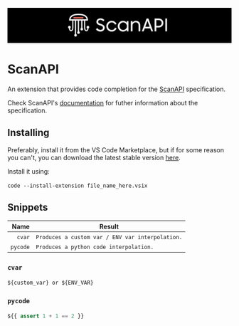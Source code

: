 ![](https://github.com/scanapi/design/raw/master/images/github-hero-dark.png)

# ScanAPI

An extension that provides code completion for the [ScanAPI](https://github.com/scanapi/scanapi) specification.

Check ScanAPI's [documentation](https://github.com/scanapi/scanapi) for futher information about the specification.

## Installing

Preferably, install it from the VS Code Marketplace, but if for some reason you can't, you can download the latest stable version [here](https://github.com/scanapi/vscode-extension/releases).

Install it using:

`code --install-extension file_name_here.vsix`

## Snippets

|     Name | Result                                           |
| -------: | ------------------------------------------------ |
|   `cvar` | `Produces a custom var / ENV var interpolation.` |
| `pycode` | `Produces a python code interpolation.`          |

### `cvar`

```
${custom_var} or ${ENV_VAR}
```

### `pycode`

```python
${{ assert 1 + 1 == 2 }}
```
